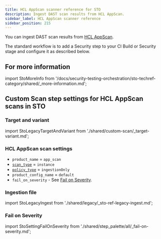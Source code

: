 ```yaml
---
title: HCL AppScan scanner reference for STO
description: Ingest DAST scan results from HCL AppScan.
sidebar_label: HCL AppScan scanner reference
sidebar_position: 215
---
```


You can ingest DAST scan results from [HCL AppScan](https://www.hcl-software.com/appscan).

The standard workflow is to add a Security step to your CI Build or Security stage and configure it as described below.


## For more information

import StoMoreInfo from '/docs/security-testing-orchestration/sto-techref-category/shared/_more-information.md';

<StoMoreInfo />


## Custom Scan step settings for HCL AppScan scans in STO

### Target and variant

import StoLegacyTargetAndVariant  from './shared/custom-scan/_target-variant.md';

<StoLegacyTargetAndVariant />

### HCL AppScan scan settings

* `product_name` = `app_scan`
* [`scan_type`](/docs/security-testing-orchestration/sto-techref-category/security-step-settings-reference#scanner-categories) = `instance`
* [`policy_type`](/docs/security-testing-orchestration/sto-techref-category/security-step-settings-reference#data-ingestion-methods) = `ingestionOnly`
* `product_config_name` = `default`
* `fail_on_severity` - See [Fail on Severity](#fail-on-severity).

<!-- 
### Instance scan settings

import StoLegacyInstance from './shared/legacy/_sto-ref-legacy-instance.md';

<StoLegacyInstance />

-->

### Ingestion file

import StoLegacyIngest from './shared/legacy/_sto-ref-legacy-ingest.md';

<StoLegacyIngest />

### Fail on Severity

import StoSettingFailOnSeverity from './shared/step_palette/all/_fail-on-severity.md';

<StoSettingFailOnSeverity />
